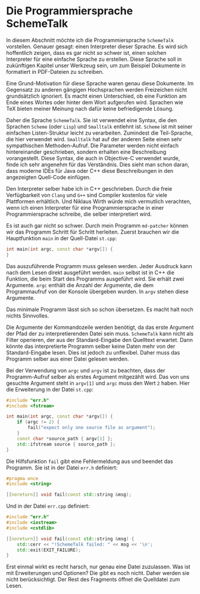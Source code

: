 # Die Programmiersprache SchemeTalk

In diesem Abschnitt möchte ich die Programmiersprache `SchemeTalk`
vorstellen.
Genauer gesagt:
einen Interpreter dieser Sprache.
Es wird sich hoffentlich zeigen,
dass es gar nicht _so_ schwer ist,
einen solchen Interpreter für eine einfache Sprache zu erstellen.
Diese Sprache soll in zukünftigen Kapitel unser Werkzeug sein,
um zum Beispiel Dokumente in formatiert in PDF-Dateien zu
schreiben.

Eine Grund-Motivation für diese Sprache waren genau diese
Dokumente.
Im Gegensatz zu anderen gängigen Hochsprachen
werden Freizeichen nicht grundsätzlich ignoriert.
Es macht einen Unterschied,
ob eine Funktion am Ende eines Wortes oder hinter dem Wort
aufgerufen wird.
Sprachen wie TeX bieten meiner Meinung nach dafür keine
befriedigende Lösung.

Daher die Sprache `SchemeTalk`.
Sie ist verwendet eine Syntax,
die den Sprachen `Scheme` (oder `Lisp`) und `Smalltalk`
entlehnt ist.
`Scheme` ist mit seiner einfachen Listen-Struktur leicht zu
verarbeiten.
Zumindest die Teil-Sprache,
die hier verwendet wird.
`Smalltalk` hat auf der anderen Seite einen sehr sympathischen
Methoden-Aufruf.
Die Parameter werden nicht einfach hintereinander geschrieben,
sondern erhalten eine Beschreibung vorangestellt.
Diese Syntax,
die auch in Objective-C verwendet wurde,
finde ich sehr angenehm für das Verständnis.
Dies sieht man schon daran,
dass moderne IDEs für Java oder C++ diese Beschreibungen in
den angezeigten Quell-Code einfügen.

Den Interpreter selber habe ich in C++ geschrieben.
Durch die freie Verfügbarkeit von `Clang` und `G++` sind
Compiler kostenlos für viele Plattformen erhältlich.
Und Niklaus Wirth würde mich vermutlich verachten,
wenn ich einen Interpreter für eine Programmiersprache in einer
Programmiersprache schreibe,
die selber interpretiert wird.

Es ist auch gar nicht so schwer.
Durch mein Programm `md-patcher` können wir das Programm
Schritt für Schritt herleiten.
Zuerst brauchen wir die Hauptfunktion `main` in der
Quell-Datei `st.cpp`:

```c++
int main(int argc, const char *argv[]) {
}
```

Das auszuführende Programm muss gelesen werden.
Jeder Ausdruck kann nach dem Lesen direkt ausgeführt werden.
`main` selbst ist in C++ die Funktion,
die beim Start des Programms ausgeführt wird.
Sie erhält zwei Argumente.
`argc` enthält die Anzahl der Argumente,
die dem Programmaufruf von der Konsole übergeben wurden.
In `argv` stehen diese Argumente.

Das minimale Programm lässt sich so schon übersetzen.
Es macht halt noch nichts Sinnvolles.

Die Argumente der Kommandozeile werden benötigt,
da das erste Argument der Pfad der zu interpretierenden
Datei sein muss.
`SchemeTalk` kann nicht als Filter operieren,
der aus der Standard-Eingabe den Quelltext erwartet.
Dann könnte das interpretierte Programm selber keine Daten
mehr von der Standard-Eingabe lesen.
Dies ist jedoch zu unflexibel.
Daher muss das Programm selber aus einer Datei gelesen
werden.

Bei der Verwendung von `argc` und `argv` ist zu beachten,
dass der Programm-Aufruf selber als erstes Argument mitgezählt
wird.
Das von uns gesuchte Argument steht in `argv[1]` und `argc` muss
den Wert `2` haben.
Hier die Erweiterung in der Datei `st.cpp`:

```c++
#include "err.h"
#include <fstream>

int main(int argc, const char *argv[]) {
	if (argc != 2) {
		fail("expect only one source file as argument");
	}
	const char *source_path { argv[1] };
	std::ifstream source { source_path };
}
```

Die Hilfsfunktion `fail` gibt eine Fehlermeldung aus
und beendet das Programm.
Sie ist in der Datei `err.h` definiert:

```c++
#pragma once
#include <string>

[[noreturn]] void fail(const std::string &msg);
```

Und in der Datei `err.cpp` definiert:

```c++
#include "err.h"
#include <iostream>
#include <cstdlib>

[[noreturn]] void fail(const std::string &msg) {
	std::cerr << "!SchemeTalk failed: " << msg << '\n';
	std::exit(EXIT_FAILURE);
}
```

Erst einmal wirkt es recht harsch,
nur genau eine Datei zuzulassen.
Was ist mit Erweiterungen und Optionen?
Die gibt es noch nicht.
Daher werden sie nicht berücksichtigt.
Der Rest des Fragments öffnet die Quelldatei zum Lesen.
